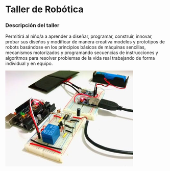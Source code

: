 # Taller de Robótica

### Descripción del taller

Permitirá al niño/a a aprender a diseñar, programar, construir, innovar, probar sus diseños y modificar de manera creativa modelos y prototipos de robots basándose en los principios básicos de máquinas sencillas, mecanismos motorizados y programando secuencias de instrucciones y algoritmos para resolver problemas de la vida real trabajando de forma individual y en equipo.


![Robotica](/assets/images/Robotica.jpg)
